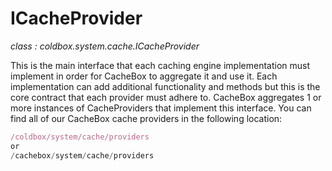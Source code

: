 # ICacheProvider

*class : coldbox.system.cache.ICacheProvider*

This is the main interface that each caching engine implementation must implement in order for CacheBox to aggregate it and use it. Each implementation can add additional functionality and methods but this is the core contract that each provider must adhere to. CacheBox aggregates 1 or more instances of CacheProviders that implement this interface. You can find all of our CacheBox cache providers in the following location:

```javascript
/coldbox/system/cache/providers
or
/cachebox/system/cache/providers
```



